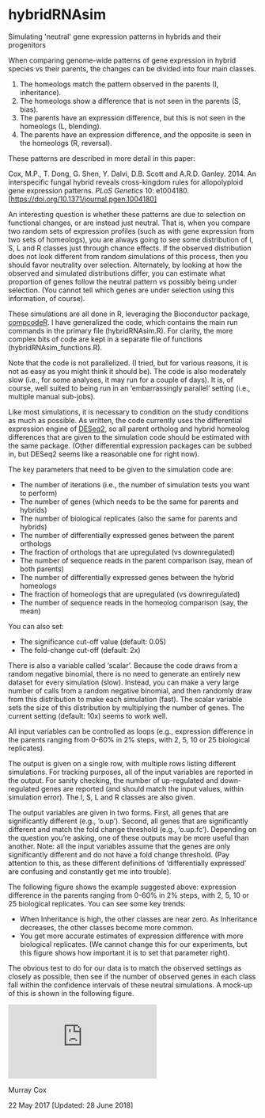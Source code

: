 # hybridRNAsim

Simulating 'neutral' gene expression patterns in hybrids and their progenitors

When comparing genome-wide patterns of gene expression in hybrid species vs their parents, the changes can be divided into four main classes. 

1. The homeologs match the pattern observed in the parents (I, inheritance). 
2. The homeologs show a difference that is not seen in the parents (S, bias). 
3. The parents have an expression difference, but this is not seen in the homeologs (L, blending). 
4. The parents have an expression difference, and the opposite is seen in the homeologs (R, reversal).

These patterns are described in more detail in this paper:

Cox, M.P., T. Dong, G. Shen, Y. Dalvi, D.B. Scott and A.R.D. Ganley. 2014. An interspecific fungal hybrid reveals cross-kingdom rules for allopolyploid gene expression patterns. *PLoS Genetics* 10: e1004180.
[https://doi.org/10.1371/journal.pgen.1004180]

An interesting question is whether these patterns are due to selection on functional changes, or are instead just neutral. That is, when you compare two random sets of expression profiles (such as with gene expression from two sets of homeologs), you are always going to see some distribution of I, S, L and R classes just through chance effects.  If the observed distribution does not look different from random simulations of this process, then you should favor neutrality over selection. Alternately, by looking at how the observed and simulated distributions differ, you can estimate what proportion of genes follow the neutral pattern vs possibly being under selection.  (You cannot tell which genes are under selection using this information, of course).

These simulations are all done in R, leveraging the Bioconductor package, [compcodeR](https://bioconductor.org/packages/release/bioc/html/compcodeR.html).  I have generalized the code, which contains the main run commands in the primary file (hybridRNAsim.R).  For clarity, the more complex bits of code are kept in a separate file of functions (hybridRNAsim_functions.R).

Note that the code is not parallelized.  (I tried, but for various reasons, it is not as easy as you might think it should be).  The code is also moderately slow (i.e., for some analyses, it may run for a couple of days).  It is, of course, well suited to being run in an ‘embarrassingly parallel’ setting (i.e., multiple manual sub-jobs).

Like most simulations, it is necessary to condition on the study conditions as much as possible.  As written, the code currently uses the differential expression engine of [DESeq2](https://bioconductor.org/packages/release/bioc/html/DESeq2.html), so all parent ortholog and hybrid homeolog differences that are given to the simulation code should be estimated with the same package. (Other differential expression packages can be subbed in, but DESeq2 seems like a reasonable one for right now).

The key parameters that need to be given to the simulation code are:

-    The number of iterations (i.e., the number of simulation tests you want to perform)
-    The number of genes (which needs to be the same for parents and hybrids)
-    The number of biological replicates (also the same for parents and hybrids)
-    The number of differentially expressed genes between the parent orthologs
-    The fraction of orthologs that are upregulated (vs downregulated)
-    The number of sequence reads in the parent comparison (say, mean of both parents)
-    The number of differentially expressed genes between the hybrid homeologs
-    The fraction of homeologs that are upregulated (vs downregulated)
-    The number of sequence reads in the homeolog comparison (say, the mean)

You can also set:

-    The significance cut-off value (default: 0.05)
-    The fold-change cut-off (default: 2x)

There is also a variable called ‘scalar’.  Because the code draws from a random negative binomial, there is no need to generate an entirely new dataset for every simulation (slow). Instead, you can make a very large number of calls from a random negative binomial, and then randomly draw from this distribution to make each simulation (fast).  The scalar variable sets the size of this distribution by multiplying the number of genes.  The current setting (default: 10x) seems to work well.

All input variables can be controlled as loops (e.g., expression difference in the parents ranging from 0-60% in 2% steps, with 2, 5, 10 or 25 biological replicates).

The output is given on a single row, with multiple rows listing different simulations.  For tracking purposes, all of the input variables are reported in the output.  For sanity checking, the number of up-regulated and down-regulated genes are reported (and should match the input values, within simulation error).  The I, S, L and R classes are also given.

The output variables are given in two forms.  First, all genes that are significantly different (e.g., ‘o.up’).  Second, all genes that are significantly different and match the fold change threshold (e.g., ‘o.up.fc’).  Depending on the question you’re asking, one of these outputs may be more useful than another.  Note: all the input variables assume that the genes are only significantly different and do not have a fold change threshold.  (Pay attention to this, as these different definitions of ‘differentially expressed’ are confusing and constantly get me into trouble).

The following figure shows the example suggested above: expression difference in the parents ranging from 0-60% in 2% steps, with 2, 5, 10 or 25 biological replicates.  You can see some key trends:

-  When Inheritance is high, the other classes are near zero.  As Inheritance decreases, the other classes become more common.
-  You get more accurate estimates of expression difference with more biological replicates.  (We cannot change this for our experiments, but this figure shows how important it is to set that parameter right).

The obvious test to do for our data is to match the observed settings as closely as possible, then see if the number of observed genes in each class fall within the confidence intervals of these neutral simulations. A mock-up of this is shown in the following figure.

![Example Simulation Figure](https://mpcox.github.com/hybridRNAsim/SimulationExample.pdf "Simulation Example")

Murray Cox

22 May 2017
[Updated: 28 June 2018]
